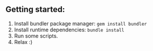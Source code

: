 ## Getting started:

1. Install bundler package manager: `gem install bundler`
2. Install runtime dependencies: `bundle install`
3. Run some scripts.
4. Relax :)
